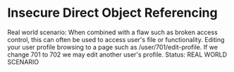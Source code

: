 # Insecure Direct Object Referencing

Real world scenario: When combined with a flaw such as broken access control, this can often be used to access user's file or functionality. Editing your user profile browsing to a page such as /user/701/edit-profile. If we change 701 to 702 we may edit another user's profile.
Status: REAL WORLD SCENARIO